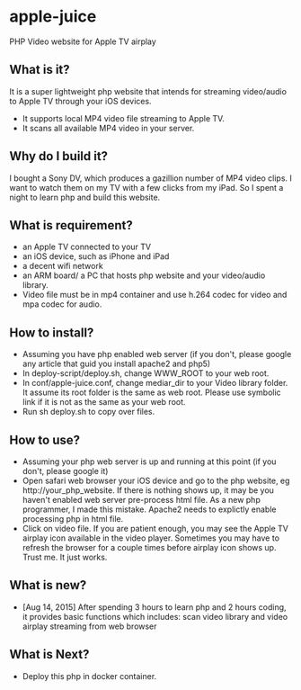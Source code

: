# apple-juice
PHP Video website for Apple TV airplay

## What is it?

It is a super lightweight php website that intends for streaming video/audio to Apple TV through your iOS devices.

* It supports local MP4 video file streaming to Apple TV.
* It scans all available MP4 video in your server.

## Why do I build it?

I bought a Sony DV, which produces a gazillion number of MP4 video clips. I want to watch them on my TV with a few clicks from my iPad. So I spent a night to learn php and build this website.

## What is requirement?
* an Apple TV connected to your TV
* an iOS device, such as iPhone and iPad
* a decent wifi network
* an ARM board/ a PC that hosts php website and your video/audio library.
* Video file must be in mp4 container and use h.264 codec for video and mpa codec for audio. 

## How to install?
* Assuming you have php enabled web server (if you don't, please google any article that guid you install apache2 and php5)
* In deploy-script/deploy.sh, change WWW_ROOT to your web root.
* In conf/apple-juice.conf, change mediar_dir to your Video library folder. It assume its root folder is the same as web root. Please use symbolic link if it is not as the same as your web root.
* Run sh deploy.sh to copy over files.

## How to use?
* Assuming your php web server is up and running at this point (if you don't, please google it)
* Open safari web browser your iOS device and go to the php website, eg http://your_php_website. If there is nothing shows up, it may be you haven't enabled web server pre-process html file. As a new php programmer, I made this mistake. Apache2 needs to explictly enable processing php in html file.
* Click on video file. If you are patient enough, you may see the Apple TV airplay icon available in the video player. Sometimes you may have to refresh the browser for a couple times before airplay icon shows up. Trust me. It just works.

## What is new?
* [Aug 14, 2015] After spending 3 hours to learn php and 2 hours coding, it provides basic functions which includes: scan video library and video airplay streaming from web browser

## What is Next?
* Deploy this php in docker container.
